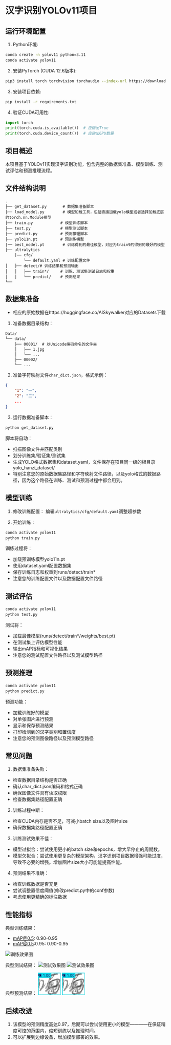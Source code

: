 # 汉字识别YOLOv11项目

## 运行环境配置

1. Python环境:
```bash
conda create -n yolov11 python=3.11
conda activate yolov11
```

2. 安装PyTorch (CUDA 12.6版本):
```bash
pip3 install torch torchvision torchaudio --index-url https://download.pytorch.org/whl/cu126
```

3. 安装项目依赖:
```bash
pip install -r requirements.txt
```

4. 验证CUDA可用性:
```python
import torch
print(torch.cuda.is_available())  # 应输出True
print(torch.cuda.device_count())  # 应输出GPU数量
```

## 项目概述
本项目基于YOLOv11实现汉字识别功能，包含完整的数据集准备、模型训练、测试评估和预测推理流程。

## 文件结构说明
```
.
├── get_dataset.py       # 数据集准备脚本
├── load_model.py        # 模型加载工具，包括直接加载yolo模型或者选择加载底层的torch.nn.Module模型
├── train.py            # 模型训练脚本
├── test.py             # 模型测试脚本  
├── predict.py          # 预测推理脚本
├── yolo11n.pt          # 预训练模型
|── best_model.pt        # 训练得到的最佳模型，对应为train9的得到的最好的模型
├── ultralytics
    |—— cfg/
        └── default.yaml # 训练配置文件               
│   ├── detect/# 训练结果和预测输出
│   │   ├── train*/     # 训练、测试集测试日志和权重
│   │   └── predict/    # 预测结果
└──
```

## 数据集准备
- 相应的原始数据在https://huggingface.co/AISkywalker对应的Datasets下载
1. 准备数据目录结构：
```
Data/
└── data/
    ├── 00001/  # 以Unicode编码命名的文件夹
    │   ├── 1.jpg
    │   └── ...
    ├── 00002/
    └── ...
```

2. 准备字符映射文件`char_dict.json`，格式示例：
```json
{
    "1": "一",
    "2": "二",
    ...
}
```

3. 运行数据准备脚本：
```bash
python get_dataset.py
```
脚本将自动：
- 扫描图像文件并匹配类别
- 划分训练集/验证集/测试集
- 生成YOLO格式数据集和dataset.yaml，文件保存在项目同一级的根目录yolo_hanzi_dataset/
- 特别注意您的原始数据集路径和字符映射文件路径，以及yolo格式的数据路径，因为这个路径在训练、测试和预测过程中都会用到。

## 模型训练
1. 修改训练配置：
编辑`ultralytics/cfg/default.yaml`调整超参数

2. 开始训练：
```bash
conda activate yolov11
python train.py
```
训练过程将：
- 加载预训练模型yolo11n.pt
- 使用dataset.yaml配置数据集
- 保存训练日志和权重到runs/detect/train*
- 注意您的训练配置文件以及数据配置文件路径

## 测试评估
```bash
conda activate yolov11
python test.py
```
测试将：
- 加载最佳模型(runs/detect/train*/weights/best.pt)
- 在测试集上评估模型性能
- 输出mAP指标和可视化结果
- 注意您的测试配置文件路径以及测试模型路径

## 预测推理
```bash
conda activate yolov11
python predict.py
```
预测功能：
- 加载训练好的模型
- 对单张图片进行预测
- 显示和保存预测结果
- 打印检测到的汉字类别和置信度
- 注意您的预测图像路径以及预测模型路径

## 常见问题
1. 数据集准备失败：
- 检查数据目录结构是否正确
- 确认char_dict.json编码和格式正确
- 确保图像文件具有读取权限
- 检查数据集路径配置正确

2. 训练过程中断：
- 检查CUDA内存是否不足，可减小batch size以及图片size
- 确保数据集路径配置正确

3. 训练测试效果不佳：
- 模型过拟合：尝试使用更小的batch size和epochs，增大早停止的周期数。
- 模型欠拟合：尝试使用更复杂的模型架构，汉字识别项目数据增强可能过度，导致不必要的增强。增加图片size大小可能能提高性能。

4. 预测结果不准确：
- 检查训练数据是否充足
- 尝试调整置信度阈值(修改predict.py中的conf参数)
- 考虑使用更精确的标注数据

## 性能指标
典型训练结果：
- mAP@0.5: 0.90-0.95
- mAP@0.5:0.95: 0.90-0.95

![训练效果图](ultralytics/runs/detect/train9/results.png)

典型测试结果：
![测试效果图](ultralytics/runs/detect/val9/val_batch2_pred.jpg)
![测试效果图](ultralytics/runs/detect/val9/confusion_matrix.png)

典型预测结果：
![预测效果图](ultralytics/runs/detect/predict2/image0.jpg)
![预测效果图](ultralytics/runs/detect/predict2/image0.jpg)



## 后续改进
1. 该模型的预测精度高达0.97，后期可以尝试使用更小的模型————在保证精度可控的范围内，缩短训练以及推理时间。
2. 可以扩展到边缘设备，增加模型部署的效率。
